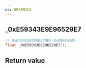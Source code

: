 ```yaml
---
ns: GRAPHICS
---
```

## _0xE59343E9E96529E7

```c
// 0xE59343E9E96529E7 0xD906A3A9
float _0xE59343E9E96529E7();
```


## Return value
